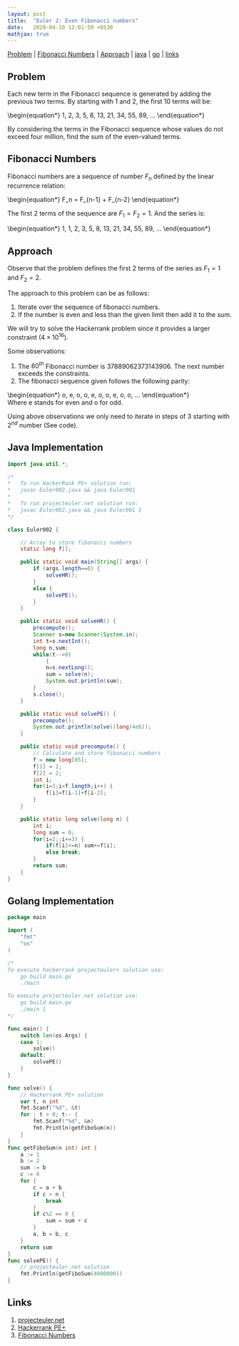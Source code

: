 ```yaml
---
layout: post
title:  "Euler 2: Even Fibonacci numbers"
date:   2020-04-10 12:01:50 +0530
mathjax: true
---
```


[Problem](#problem) | [Fibonacci Numbers](#fibonacci-numbers) | [Approach](#approach) | [java](#java-implementation) | [go](#golang-implementation) | [links](#links)

## Problem

Each new term in the Fibonacci sequence is generated by adding the previous two terms. By starting with $1$ and $2$, the first $10$ terms will be:

<div class="math">
\begin{equation*}
    1, 2, 3, 5, 8, 13, 21, 34, 55, 89, ...
\end{equation*}
</div>

By considering the terms in the Fibonacci sequence whose values do not exceed four million, find the sum of the even-valued terms.

## Fibonacci Numbers

Fibonacci numbers are a sequence of number $F_n$ defined by the linear recurrence relation:
<div class="math">
\begin{equation*}
    F_n = F_{n-1} + F_{n-2}
\end{equation*}
</div>

The first $2$ terms of the sequence are $F_1=F_2=1$. And the series is: 
<div class="math">
\begin{equation*}
    1, 1, 2, 3, 5, 8, 13, 21, 34, 55, 89, ...
\end{equation*}
</div>

## Approach

Observe that the problem defines the first $2$ terms of the series as $F_1 = 1$ and $F_2 = 2$.

The approach to this problem can be as follows:
1. Iterate over the sequence of fibonacci numbers.
2. If the number is even and less than the given limit then add it to the sum.

We will try to solve the Hackerrank problem since it provides a larger constraint ($4 \times 10^{16}$).

Some observations:
1. The $80^{th}$ Fibonacci number is $37889062373143906$. The next number exceeds the constraints.
2. The fibonacci sequence given follows the following parity:
<div class="math">
\begin{equation*}
    o, e, o, o, e, o, o, e, o, o, ...
\end{equation*}
</div>
Where e stands for even and o for odd.

Using above observations we only need to iterate in steps of $3$ starting with $2^{nd}$ number (See code).

## Java Implementation

```java
import java.util.*;

/*
*   To run HackerRank PE+ solution run:
*   javac Euler002.java && java Euler001
*
*   To run projecteuler.net solution run:
*   javac Euler002.java && java Euler001 1
*/

class Euler002 {

    // Array to store fibonacci numbers
    static long f[];

    public static void main(String[] args) {
        if (args.length==0) {
            solveHR();
        }
        else {
            solvePE();
        }
    }

    public static void solveHR() {
        precompute();
        Scanner s=new Scanner(System.in);
        int t=s.nextInt();
        long n,sum;
        while(t-->0)
            {
            n=s.nextLong();
            sum = solve(n);
            System.out.println(sum);
        }
        s.close();
    }

    public static void solvePE() {
        precompute();
        System.out.println(solve((long)4e6));
    }

    public static void precompute() {
        // Calculate and store fibonacci numbers
        f = new long[85];
        f[1] = 1;
        f[2] = 2;
        int i;
        for(i=3;i<f.length;i++) {
            f[i]=f[i-1]+f[i-2];
        }
    }

    public static long solve(long n) {
        int i;
        long sum = 0;
        for(i=2;;i+=3) {
            if(f[i]<=n) sum+=f[i];
            else break;
        }
        return sum;   
    }
}
```

## Golang Implementation

```go
package main

import (
	"fmt"
	"os"
)

/*
To execute hackerrank projecteuler+ solution use:
	go build main.go
	./main

To execute projecteuler.net solution use:
	go build main.go
	./main 1
*/

func main() {
	switch len(os.Args) {
	case 1:
		solve()
	default:
		solvePE()
	}
}

func solve() {
	// Hackerrank PE+ solution
	var t, n int
	fmt.Scanf("%d", &t)
	for ; t > 0; t-- {
		fmt.Scanf("%d", &n)
		fmt.Println(getFiboSum(n))
	}
}
func getFiboSum(n int) int {
	a := 1
	b := 2
	sum := b
	c := 0
	for {
		c = a + b
		if c > n {
			break
		}
		if c%2 == 0 {
			sum = sum + c
		}
		a, b = b, c
	}
	return sum
}
func solvePE() {
	// projecteuler.net solution
	fmt.Println(getFiboSum(4000000))
}
```

## Links
1. [projecteuler.net](https://projecteuler.net/problem=2)
2. [Hackerrank PE+](https://www.hackerrank.com/contests/projecteuler/challenges/euler002/problem)
3. [Fibonacci Numbers](https://mathworld.wolfram.com/FibonacciNumber.html)